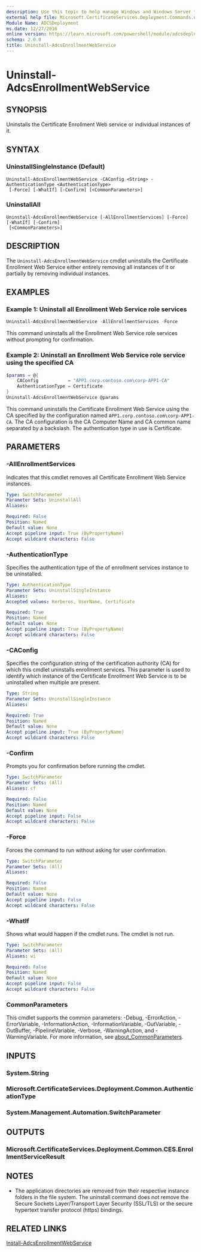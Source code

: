 ```yaml
---
description: Use this topic to help manage Windows and Windows Server technologies with Windows PowerShell.
external help file: Microsoft.CertificateServices.Deployment.Commands.dll-Help.xml
Module Name: ADCSDeployment
ms.date: 12/27/2016
online version: https://learn.microsoft.com/powershell/module/adcsdeployment/uninstall-adcsenrollmentwebservice?view=windowsserver2025-ps&wt.mc_id=ps-gethelp
schema: 2.0.0
title: Uninstall-AdcsEnrollmentWebService
---
```


# Uninstall-AdcsEnrollmentWebService

## SYNOPSIS
Uninstalls the Certificate Enrollment Web service or individual instances of it.

## SYNTAX

### UninstallSingleInstance (Default)

```
Uninstall-AdcsEnrollmentWebService -CAConfig <String> -AuthenticationType <AuthenticationType>
 [-Force] [-WhatIf] [-Confirm] [<CommonParameters>]
```

### UninstallAll

```
Uninstall-AdcsEnrollmentWebService [-AllEnrollmentServices] [-Force] [-WhatIf] [-Confirm]
 [<CommonParameters>]
```

## DESCRIPTION

The `Uninstall-AdcsEnrollmentWebService` cmdlet uninstalls the Certificate Enrollment Web Service
either entirely removing all instances of it or partially by removing individual instances.

## EXAMPLES

### Example 1: Uninstall all Enrollment Web Service role services

```powershell
Uninstall-AdcsEnrollmentWebService -AllEnrollmentServices -Force
```

This command uninstalls all the Enrollment Web Service role services without prompting for
confirmation.

### Example 2: Uninstall an Enrollment Web Service role service using the specified CA

```powershell
$params = @{
    CAConfig           = "APP1.corp.contoso.com\corp-APP1-CA"
    AuthenticationType = Certificate
}
Uninstall-AdcsEnrollmentWebService @params
```

This command uninstalls the Certificate Enrollment Web Service using the CA specified by the
configuration named `APP1.corp.contoso.com\corp-APP1-CA`. The CA configuration is the CA Computer
Name and CA common name separated by a backslash. The authentication type in use is Certificate.

## PARAMETERS

### -AllEnrollmentServices

Indicates that this cmdlet removes all Certificate Enrollment Web Service instances.

```yaml
Type: SwitchParameter
Parameter Sets: UninstallAll
Aliases:

Required: False
Position: Named
Default value: None
Accept pipeline input: True (ByPropertyName)
Accept wildcard characters: False
```

### -AuthenticationType

Specifies the authentication type of the of enrollment services instance to be uninstalled.

```yaml
Type: AuthenticationType
Parameter Sets: UninstallSingleInstance
Aliases:
Accepted values: Kerberos, UserName, Certificate

Required: True
Position: Named
Default value: None
Accept pipeline input: True (ByPropertyName)
Accept wildcard characters: False
```

### -CAConfig

Specifies the configuration string of the certification authority (CA) for which this cmdlet
uninstalls enrollment services. This parameter is used to identify which instance of the Certificate
Enrollment Web Service is to be uninstalled when multiple are present.

```yaml
Type: String
Parameter Sets: UninstallSingleInstance
Aliases:

Required: True
Position: Named
Default value: None
Accept pipeline input: True (ByPropertyName)
Accept wildcard characters: False
```

### -Confirm

Prompts you for confirmation before running the cmdlet.

```yaml
Type: SwitchParameter
Parameter Sets: (All)
Aliases: cf

Required: False
Position: Named
Default value: None
Accept pipeline input: False
Accept wildcard characters: False
```

### -Force

Forces the command to run without asking for user confirmation.

```yaml
Type: SwitchParameter
Parameter Sets: (All)
Aliases:

Required: False
Position: Named
Default value: None
Accept pipeline input: False
Accept wildcard characters: False
```

### -WhatIf

Shows what would happen if the cmdlet runs. The cmdlet is not run.

```yaml
Type: SwitchParameter
Parameter Sets: (All)
Aliases: wi

Required: False
Position: Named
Default value: None
Accept pipeline input: False
Accept wildcard characters: False
```

### CommonParameters

This cmdlet supports the common parameters: -Debug, -ErrorAction, -ErrorVariable,
-InformationAction, -InformationVariable, -OutVariable, -OutBuffer, -PipelineVariable, -Verbose,
-WarningAction, and -WarningVariable. For more information, see
[about_CommonParameters](https://go.microsoft.com/fwlink/?LinkID=113216).

## INPUTS

### System.String

### Microsoft.CertificateServices.Deployment.Common.AuthenticationType

### System.Management.Automation.SwitchParameter

## OUTPUTS

### Microsoft.CertificateServices.Deployment.Common.CES.EnrollmentServiceResult

## NOTES

- The application directories are removed from their respective instance folders in the file system.
  The uninstall command does not remove the Secure Sockets Layer/Transport Layer Security (SSL/TLS)
  or the secure hypertext transfer protocol (https) bindings.

## RELATED LINKS

[Install-AdcsEnrollmentWebService](./Install-AdcsEnrollmentWebService.md)
